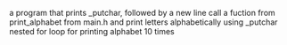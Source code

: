 a program that prints _putchar, followed by a new line
call a fuction from print_alphabet from main.h and print letters alphabetically using _putchar
nested for loop for printing alphabet 10 times

